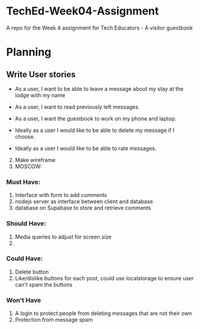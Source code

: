 # TechEd-Week04-Assignment

A repo for the Week 4 assignment for Tech Educators - A visitor guestbook

# Planning

## Write User stories

- As a user, I want to be able to leave a message about my stay at the lodge with my name
- As a user, I want to read previously left messages.
- As a user, I want the guestbook to work on my phone and laptop.

- Ideally as a user I would like to be able to delete my message if I choose.
- Ideally as a user I would like to be able to rate messages.

2. Make wireframe
3. MOSCOW:

### Must Have:

1.  Interface with form to add comments
2.  nodejs server as interface between client and database
3.  database on Supabase to store and retrieve comments

### Should Have:

1. Media queries to adjust for screen size
2.

### Could Have:

1. Delete button
2. Like/dislike buttons for each post, could use localstorage to ensure user can't spam the buttons

### Won't Have

1. A login to protect people from deleting messages that are not their own
2. Protection from message spam
